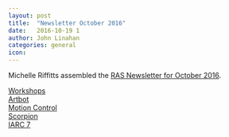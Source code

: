 ```yaml
---
layout: post
title:  "Newsletter October 2016"
date:   2016-10-19 1
author: John Linahan
categories: general
icon:
---
```


Michelle Riffitts assembled the <a href="/assets/misc/RAS_Newsletter_october2016.pdf">RAS Newsletter for October 2016</a>.

<a href="/general/2016/10/19/newsletter-10-16-workshops.html">Workshops</a>
<br>
<a href="/projects/2017-artbot/2016/10/19/newsletter-10-16-artbot.html">Artbot</a>
<br>
<a href="/projects/2017-artbot/2016/10/19/newsletter-10-16-motion-control.html">Motion Control</a>
<br>
<a href="/projects/2017-artbot/2016/10/19/newsletter-10-16-scorpion.html">Scorpion</a>
<br>
<a href="/projects/2017-artbot/2016/10/19/newsletter-10-16-iarc.html">IARC 7</a>
